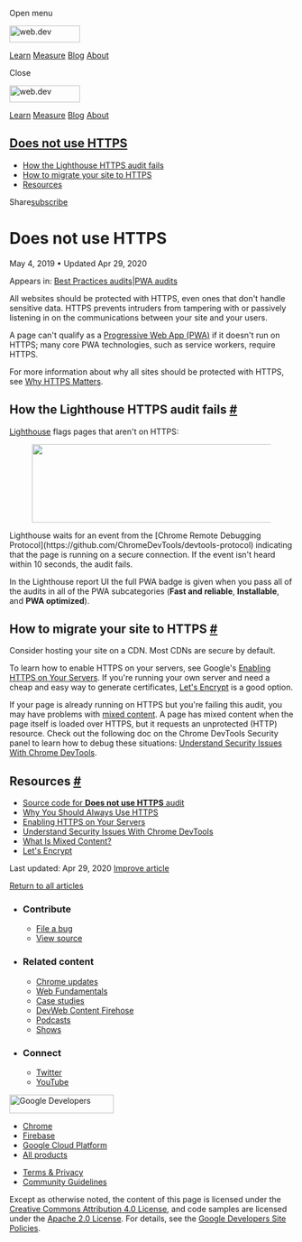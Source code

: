 <span class="w-tooltip w-tooltip--left">Open menu</span>

<a href="/" class="gc-analytics-event header-default__logo-link"><img src="/images/lockup.svg" alt="web.dev" class="header-default__logo" width="125" height="30" /></a>

<a href="/learn/" class="gc-analytics-event header-default__link">Learn</a> <a href="/measure/" class="gc-analytics-event header-default__link">Measure</a> <a href="/blog/" class="gc-analytics-event header-default__link">Blog</a> <a href="/about/" class="gc-analytics-event header-default__link">About</a>

<span class="w-tooltip">Close</span>

<a href="/" class="gc-analytics-event"><img src="/images/lockup.svg" alt="web.dev" class="drawer-default__logo" width="125" height="30" /></a>

<a href="/learn/" class="gc-analytics-event drawer-default__link">Learn</a> <a href="/measure/" class="gc-analytics-event drawer-default__link">Measure</a> <a href="/blog/" class="gc-analytics-event drawer-default__link">Blog</a> <a href="/about/" class="gc-analytics-event drawer-default__link">About</a>

<a href="#does-not-use-https" class="w-toc__header--link">Does not use HTTPS</a>
--------------------------------------------------------------------------------

-   [How the Lighthouse HTTPS audit fails](#how-the-lighthouse-https-audit-fails)
-   [How to migrate your site to HTTPS](#how-to-migrate-your-site-to-https)
-   [Resources](#resources)

Share<a href="/newsletter/" class="gc-analytics-event w-actions__fab w-actions__fab--subscribe"><span>subscribe</span></a>

Does not use HTTPS
==================

May 4, 2019 <span class="w-author__separator">•</span> Updated Apr 29, 2020

<span class="w-post-signpost__title">Appears in:</span> <a href="/lighthouse-best-practices" class="w-post-signpost__link">Best Practices audits</a><span class="w-post-signpost__divider">|</span><a href="/lighthouse-pwa" class="w-post-signpost__link">PWA audits</a>

All websites should be protected with HTTPS, even ones that don't handle sensitive data. HTTPS prevents intruders from tampering with or passively listening in on the communications between your site and your users.

A page can't qualify as a [Progressive Web App (PWA)](/discover-installable) if it doesn't run on HTTPS; many core PWA technologies, such as service workers, require HTTPS.

For more information about why all sites should be protected with HTTPS, see [Why HTTPS Matters](/why-https-matters/).

How the Lighthouse HTTPS audit fails <a href="#how-the-lighthouse-https-audit-fails" class="w-headline-link">#</a>
------------------------------------------------------------------------------------------------------------------

[Lighthouse](https://developers.google.com/web/tools/lighthouse/) flags pages that aren't on HTTPS:

<figure><img src="https://web-dev.imgix.net/image/tcFciHGuF3MxnTr1y5ue01OGLBn2/FD2HDFl8SQCgRdhV4tzZ.png?auto=format" class="w-screenshot" sizes="(min-width: 800px) 800px, calc(100vw - 48px)" srcset="https://web-dev.imgix.net/image/tcFciHGuF3MxnTr1y5ue01OGLBn2/FD2HDFl8SQCgRdhV4tzZ.png?auto=format&amp;w=200 200w, https://web-dev.imgix.net/image/tcFciHGuF3MxnTr1y5ue01OGLBn2/FD2HDFl8SQCgRdhV4tzZ.png?auto=format&amp;w=228 228w, https://web-dev.imgix.net/image/tcFciHGuF3MxnTr1y5ue01OGLBn2/FD2HDFl8SQCgRdhV4tzZ.png?auto=format&amp;w=260 260w, https://web-dev.imgix.net/image/tcFciHGuF3MxnTr1y5ue01OGLBn2/FD2HDFl8SQCgRdhV4tzZ.png?auto=format&amp;w=296 296w, https://web-dev.imgix.net/image/tcFciHGuF3MxnTr1y5ue01OGLBn2/FD2HDFl8SQCgRdhV4tzZ.png?auto=format&amp;w=338 338w, https://web-dev.imgix.net/image/tcFciHGuF3MxnTr1y5ue01OGLBn2/FD2HDFl8SQCgRdhV4tzZ.png?auto=format&amp;w=385 385w, https://web-dev.imgix.net/image/tcFciHGuF3MxnTr1y5ue01OGLBn2/FD2HDFl8SQCgRdhV4tzZ.png?auto=format&amp;w=439 439w, https://web-dev.imgix.net/image/tcFciHGuF3MxnTr1y5ue01OGLBn2/FD2HDFl8SQCgRdhV4tzZ.png?auto=format&amp;w=500 500w, https://web-dev.imgix.net/image/tcFciHGuF3MxnTr1y5ue01OGLBn2/FD2HDFl8SQCgRdhV4tzZ.png?auto=format&amp;w=571 571w, https://web-dev.imgix.net/image/tcFciHGuF3MxnTr1y5ue01OGLBn2/FD2HDFl8SQCgRdhV4tzZ.png?auto=format&amp;w=650 650w, https://web-dev.imgix.net/image/tcFciHGuF3MxnTr1y5ue01OGLBn2/FD2HDFl8SQCgRdhV4tzZ.png?auto=format&amp;w=741 741w, https://web-dev.imgix.net/image/tcFciHGuF3MxnTr1y5ue01OGLBn2/FD2HDFl8SQCgRdhV4tzZ.png?auto=format&amp;w=845 845w, https://web-dev.imgix.net/image/tcFciHGuF3MxnTr1y5ue01OGLBn2/FD2HDFl8SQCgRdhV4tzZ.png?auto=format&amp;w=964 964w, https://web-dev.imgix.net/image/tcFciHGuF3MxnTr1y5ue01OGLBn2/FD2HDFl8SQCgRdhV4tzZ.png?auto=format&amp;w=1098 1098w, https://web-dev.imgix.net/image/tcFciHGuF3MxnTr1y5ue01OGLBn2/FD2HDFl8SQCgRdhV4tzZ.png?auto=format&amp;w=1252 1252w, https://web-dev.imgix.net/image/tcFciHGuF3MxnTr1y5ue01OGLBn2/FD2HDFl8SQCgRdhV4tzZ.png?auto=format&amp;w=1428 1428w, https://web-dev.imgix.net/image/tcFciHGuF3MxnTr1y5ue01OGLBn2/FD2HDFl8SQCgRdhV4tzZ.png?auto=format&amp;w=1600 1600w" width="800" height="139" /></figure>Lighthouse waits for an event from the [Chrome Remote Debugging Protocol](https://github.com/ChromeDevTools/devtools-protocol) indicating that the page is running on a secure connection. If the event isn't heard within 10 seconds, the audit fails.

In the Lighthouse report UI the full PWA badge is given when you pass all of the audits in all of the PWA subcategories (**Fast and reliable**, **Installable**, and **PWA optimized**).

How to migrate your site to HTTPS <a href="#how-to-migrate-your-site-to-https" class="w-headline-link">#</a>
------------------------------------------------------------------------------------------------------------

Consider hosting your site on a CDN. Most CDNs are secure by default.

To learn how to enable HTTPS on your servers, see Google's [Enabling HTTPS on Your Servers](https://developers.google.com/web/fundamentals/security/encrypt-in-transit/enable-https). If you're running your own server and need a cheap and easy way to generate certificates, [Let's Encrypt](https://letsencrypt.org/) is a good option.

If your page is already running on HTTPS but you're failing this audit, you may have problems with [mixed content](https://developers.google.com/web/fundamentals/security/prevent-mixed-content/what-is-mixed-content). A page has mixed content when the page itself is loaded over HTTPS, but it requests an unprotected (HTTP) resource. Check out the following doc on the Chrome DevTools Security panel to learn how to debug these situations: [Understand Security Issues With Chrome DevTools](https://developers.google.com/web/tools/chrome-devtools/debug/security).

Resources <a href="#resources" class="w-headline-link">#</a>
------------------------------------------------------------

-   [Source code for **Does not use HTTPS** audit](https://github.com/GoogleChrome/lighthouse/blob/master/lighthouse-core/audits/is-on-https.js)
-   [Why You Should Always Use HTTPS](https://developers.google.com/web/fundamentals/security/encrypt-in-transit/why-https)
-   [Enabling HTTPS on Your Servers](https://developers.google.com/web/fundamentals/security/encrypt-in-transit/enable-https)
-   [Understand Security Issues With Chrome DevTools](https://developers.google.com/web/tools/chrome-devtools/debug/security)
-   [What Is Mixed Content?](https://developers.google.com/web/fundamentals/security/prevent-mixed-content/what-is-mixed-content)
-   [Let's Encrypt](https://letsencrypt.org/)

<span class="w-mr--sm">Last updated: Apr 29, 2020 </span>[Improve article](https://github.com/GoogleChrome/web.dev/blob/master/src/site/content/en/lighthouse-pwa/is-on-https/index.md)

<a href="/lighthouse-best-practices" class="gc-analytics-event w-article-navigation__link w-article-navigation__link--back w-article-navigation__link--single">Return to all articles</a>

-   ### Contribute

    -   <a href="https://github.com/GoogleChrome/web.dev/issues/new?assignees=&amp;labels=bug&amp;template=bug_report.md&amp;title=" class="w-footer__linkbox-link">File a bug</a>
    -   <a href="https://github.com/googlechrome/web.dev" class="w-footer__linkbox-link">View source</a>

-   ### Related content

    -   <a href="https://blog.chromium.org/" class="w-footer__linkbox-link">Chrome updates</a>
    -   <a href="https://developers.google.com/web/" class="w-footer__linkbox-link">Web Fundamentals</a>
    -   <a href="https://developers.google.com/web/showcase/" class="w-footer__linkbox-link">Case studies</a>
    -   <a href="https://devwebfeed.appspot.com/" class="w-footer__linkbox-link">DevWeb Content Firehose</a>
    -   <a href="/podcasts/" class="w-footer__linkbox-link">Podcasts</a>
    -   <a href="/shows/" class="w-footer__linkbox-link">Shows</a>

-   ### Connect

    -   <a href="https://www.twitter.com/ChromiumDev" class="w-footer__linkbox-link">Twitter</a>
    -   <a href="https://www.youtube.com/user/ChromeDevelopers" class="w-footer__linkbox-link">YouTube</a>

<a href="https://developers.google.com/" class="w-footer__utility-logo-link"><img src="/images/lockup-color.png" alt="Google Developers" class="w-footer__utility-logo" width="185" height="33" /></a>

-   <a href="https://developer.chrome.com/" class="w-footer__utility-link">Chrome</a>
-   <a href="https://firebase.google.com/" class="w-footer__utility-link">Firebase</a>
-   <a href="https://cloud.google.com/" class="w-footer__utility-link">Google Cloud Platform</a>
-   <a href="https://developers.google.com/products" class="w-footer__utility-link">All products</a>

<!-- -->

-   <a href="https://policies.google.com/" class="w-footer__utility-link">Terms &amp; Privacy</a>
-   <a href="/community-guidelines/" class="w-footer__utility-link">Community Guidelines</a>

Except as otherwise noted, the content of this page is licensed under the [Creative Commons Attribution 4.0 License](https://creativecommons.org/licenses/by/4.0/), and code samples are licensed under the [Apache 2.0 License](https://www.apache.org/licenses/LICENSE-2.0). For details, see the [Google Developers Site Policies](https://developers.google.com/terms/site-policies).

